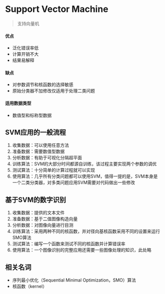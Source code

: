 # Support Vector Machine
> 支持向量机

#### 优点
* 泛化错误率低
* 计算开销不大
* 结果易解释

#### 缺点
* 对参数调节和核函数的选择敏感
* 原始分类器不加修改仅适用于处理二类问题

#### 适用数据类型
* 数值型和标称型数据 

## SVM应用的一般流程

>
1. 收集数据：可以使用任意方法
1. 准备数据：需要数值型数据
1. 分析数据：有助于可视化分隔超平面
1. 训练算法：SVM的大部分时间都源自训练，该过程主要实现两个参数的调优
1. 测试算法：十分简单的计算过程就可以实现
1. 使用算法：几乎所有分类问题都可以使用SVM，值得一提的是，SVM本身是一个二类分类器，对多类问题应用SVM需要对代码做出一些修改

## 基于SVM的数字识别

>
1. 收集数据：提供的文本文件
1. 准备数据：基于二值图像构造向量
1. 分析数据：对图像向量进行目测
1. 训练算法：采用两种不同的核函数，并对径向基核函数采用不同的设置来运行SMO算法
1. 测试算法：编写一个函数来测试不同的核函数并计算错误率
1. 使用算法：一个图像识别的完整应用还需要一些图像处理的知识，此处略

## 相关名词
* 序列最小优化（Sequential Minimal Optimization，SMO）算法
* 核函数（kernel）

